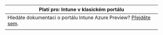 |Platí pro: Intune v klasickém portálu |
|--|
|Hledáte dokumentaci o portálu Intune Azure Preview? [Přejděte sem](https://docs.microsoft.com/intune-azure/introduction/what-is-microsoft-intune).|
| |
